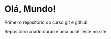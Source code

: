 # Olá, Mundo!
 Primeiro repositório do curso git e github

Repositório criado durante uma aula!
Teste no site
